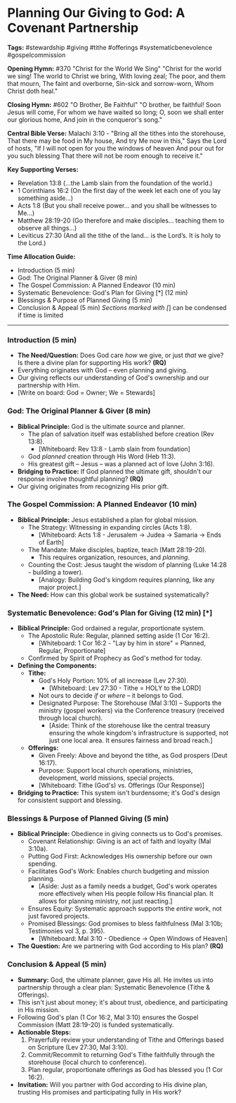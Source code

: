 # Planning Our Giving to God: A Covenant Partnership

**Tags:** #stewardship #giving #tithe #offerings #systematicbenevolence
#gospelcommission

**Opening Hymn:** #370 "Christ for the World We Sing" "Christ for the world we
sing! The world to Christ we bring, With loving zeal; The poor, and them that
mourn, The faint and overborne, Sin-sick and sorrow-worn, Whom Christ doth
heal."

**Closing Hymn:** #602 "O Brother, Be Faithful" "O brother, be faithful! Soon
Jesus will come, For whom we have waited so long; O, soon we shall enter our
glorious home, And join in the conqueror's song."

**Central Bible Verse:** Malachi 3:10 - "Bring all the tithes into the
storehouse, That there may be food in My house, And try Me now in this," Says
the Lord of hosts, "If I will not open for you the windows of heaven And pour
out for you such blessing That there will not be room enough to receive it."

**Key Supporting Verses:**

- Revelation 13:8 (...the Lamb slain from the foundation of the world.)
- 1 Corinthians 16:2 (On the first day of the week let each one of you lay
  something aside...)
- Acts 1:8 (But you shall receive power... and you shall be witnesses to Me...)
- Matthew 28:19-20 (Go therefore and make disciples... teaching them to observe
  all things...)
- Leviticus 27:30 (And all the tithe of the land... is the Lord’s. It is holy to
  the Lord.)

**Time Allocation Guide:**

- Introduction (5 min)
- God: The Original Planner & Giver (8 min)
- The Gospel Commission: A Planned Endeavor (10 min)
- Systematic Benevolence: God's Plan for Giving [*] (12 min)
- Blessings & Purpose of Planned Giving (5 min)
- Conclusion & Appeal (5 min) _Sections marked with [_] can be condensed if time
  is limited

---

### Introduction (5 min)

- **The Need/Question:** Does God care _how_ we give, or just _that_ we give? Is
  there a divine plan for supporting His work? **(RQ)**
- Everything originates with God – even planning and giving.
- Our giving reflects our understanding of God's ownership and our partnership
  with Him.
- [Write on board: God = Owner; We = Stewards]

### God: The Original Planner & Giver (8 min)

- **Biblical Principle:** God is the ultimate source and planner.
  - The plan of salvation itself was established before creation (Rev 13:8).
    - [Whiteboard: Rev 13:8 - Lamb slain from foundation]
  - God _planned_ creation through His Word (Heb 11:3).
  - His greatest gift – Jesus – was a planned act of love (John 3:16).
- **Bridging to Practice:** If God planned the ultimate gift, shouldn't our
  response involve thoughtful planning? **(RQ)**
- Our giving originates from recognizing His prior gift.

### The Gospel Commission: A Planned Endeavor (10 min)

- **Biblical Principle:** Jesus established a plan for global mission.
  - The Strategy: Witnessing in expanding circles (Acts 1:8).
    - [Whiteboard: Acts 1:8 - Jerusalem -> Judea -> Samaria -> Ends of Earth]
  - The Mandate: Make disciples, baptize, teach (Matt 28:19-20).
    - This requires organization, resources, and _planning_.
  - Counting the Cost: Jesus taught the wisdom of planning (Luke 14:28 -
    building a tower).
    - [Analogy: Building God's kingdom requires planning, like any major
      project.]
- **The Need:** How can this global work be sustained systematically?

### Systematic Benevolence: God's Plan for Giving (12 min) [*]

- **Biblical Principle:** God ordained a regular, proportionate system.
  - The Apostolic Rule: Regular, planned setting aside (1 Cor 16:2).
    - [Whiteboard: 1 Cor 16:2 - "Lay by him in store" = Planned, Regular,
      Proportionate]
  - Confirmed by Spirit of Prophecy as God's method for today.
- **Defining the Components:**
  - **Tithe:**
    - God's Holy Portion: 10% of all increase (Lev 27:30).
      - [Whiteboard: Lev 27:30 - Tithe = HOLY to the LORD]
    - Not ours to decide _if_ or _where_ – it belongs to God.
    - Designated Purpose: The Storehouse (Mal 3:10) – Supports the ministry
      (gospel workers) via the Conference treasury (received through local
      church).
      - [Aside: Think of the storehouse like the central treasury ensuring the
        whole kingdom's infrastructure is supported, not just one local area. It
        ensures fairness and broad reach.]
  - **Offerings:**
    - Given Freely: Above and beyond the tithe, as God prospers (Deut 16:17).
    - Purpose: Support local church operations, ministries, development, world
      missions, special projects.
    - [Whiteboard: Tithe (God's) vs. Offerings (Our Response)]
- **Bridging to Practice:** This system isn't burdensome; it's God's design for
  consistent support and blessing.

### Blessings & Purpose of Planned Giving (5 min)

- **Biblical Principle:** Obedience in giving connects us to God's promises.
  - Covenant Relationship: Giving is an act of faith and loyalty (Mal 3:10a).
  - Putting God First: Acknowledges His ownership before our own spending.
  - Facilitates God's Work: Enables church budgeting and mission planning.
    - [Aside: Just as a family needs a budget, God's work operates more
      effectively when His people follow His financial plan. It allows for
      planning ministry, not just reacting.]
  - Ensures Equity: Systematic approach supports the _entire_ work, not just
    favored projects.
  - Promised Blessings: God promises to bless faithfulness (Mal 3:10b;
    Testimonies vol 3, p. 395).
    - [Whiteboard: Mal 3:10 - Obedience -> Open Windows of Heaven]
- **The Question:** Are we partnering with God according to His plan? **(RQ)**

### Conclusion & Appeal (5 min)

- **Summary:** God, the ultimate planner, gave His all. He invites us into
  partnership through a clear plan: Systematic Benevolence (Tithe & Offerings).
- This isn't just about money; it's about trust, obedience, and participating in
  His mission.
- Following God's plan (1 Cor 16:2, Mal 3:10) ensures the Gospel Commission
  (Matt 28:19-20) is funded systematically.
- **Actionable Steps:**
  1.  Prayerfully review your understanding of Tithe and Offerings based on
      Scripture (Lev 27:30, Mal 3:10).
  2.  Commit/Recommit to returning God's Tithe faithfully through the storehouse
      (local church to conference).
  3.  Plan regular, proportionate offerings as God has blessed you (1 Cor 16:2).
- **Invitation:** Will you partner with God according to His divine plan,
  trusting His promises and participating fully in His work?
